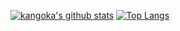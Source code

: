 [![kangoka's github stats](https://github-readme-stats.vercel.app/api?username=phucuong13029x&theme=dark&show_icons=true)](https://github.com/anuraghazra/github-readme-stats)
[![Top Langs](https://github-readme-stats.vercel.app/api/top-langs/?username=phucuong13029x&theme=dark)](https://github.com/anuraghazra/github-readme-stats)
